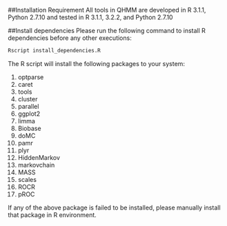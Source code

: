 ##Installation Requirement
All tools in QHMM are developed in R 3.1.1, Python 2.7.10 and tested in R 3.1.1, 3.2.2, and Python 2.7.10

##Install dependencies
Please run the following command to install R dependencies before any other executions:
```bash
Rscript install_dependencies.R 
```
The R script will install the following packages to your system:

1. optparse
2. caret
3. tools
4. cluster
5. parallel
6. ggplot2
7. limma
8. Biobase
9. doMC
10. pamr
11. plyr
12. HiddenMarkov
13. markovchain
14. MASS
15. scales
16. ROCR
17. pROC

If any of the above package is failed to be installed, please manually install that package in R environment. 
